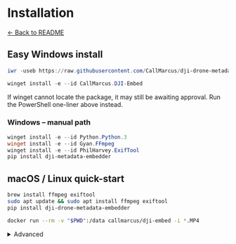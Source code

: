 # Installation

[← Back to README](../README.md)

## Easy Windows install

```powershell
iwr -useb https://raw.githubusercontent.com/CallMarcus/dji-drone-metadata-embedder/main/tools/bootstrap.ps1 | iex
```

```powershell
winget install -e --id CallMarcus.DJI-Embed
```

If winget cannot locate the package, it may still be awaiting approval. Run the PowerShell one-liner above instead.

### Windows – manual path

```powershell
winget install -e --id Python.Python.3
winget install -e --id Gyan.FFmpeg
winget install -e --id PhilHarvey.ExifTool
pip install dji-metadata-embedder
```

## macOS / Linux quick-start

```bash
brew install ffmpeg exiftool
sudo apt update && sudo apt install ffmpeg exiftool
pip install dji-drone-metadata-embedder
```

```bash
docker run --rm -v "$PWD":/data callmarcus/dji-embed -i *.MP4
```

<details>
<summary>Advanced</summary>

- Build from source with `pip install -r requirements.txt`
- Use the provided `Dockerfile` to customize images
- CI scripts live under `.github/workflows`

</details>

